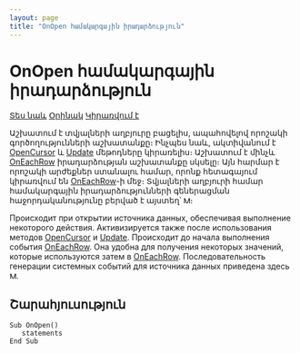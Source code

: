 ```yaml
---
layout: page
title: "OnOpen համակարգային իրադարձություն"
---
```


# OnOpen համակարգային իրադարձություն


[Տես նաև](../scriptstproced.md) [Օրինակ](../Examples/E_OnOpen.md) [Կիրառվում է](../Defs/Data.html)

Աշխատում է տվյալների աղբյուրը բացելիս, ապահովելով որոշակի գործողությունների աշխատանքը։ Ինչպես նաև, ակտիվանում է [OpenCursor](../Functions/ASDATA/OpenCursor.md) և [Update](../Functions/ICurrentView/Update.md) մեթոդները կիրառելիս։ Աշխատում է մինչև [OnEachRow](OnEachRow.html) իրադարձության աշխատանքը սկսելը։ Այն հարմար է որոշակի արժեքներ ստանալու համար, որոնք հետագայում կիրառվում են [OnEachRow](OnEachRow.html)-ի մեջ։ Տվյալների աղբյուրի համար համակարգային իրադարձությունների գեներացման հաջորդականությունը բերված է այստեղ՝ [<img src="../../../IMAGES/MORE.GIF" width="12" height="12" alt="More.gif (304 bytes)" border="0">](Events_Sequence_Data.html)։


Происходит при открытии источника данных, обеспечивая выполнение некоторого действия. Активизируется также после использования методов [OpenCursor](../Functions/ASDATA/OpenCursor.html)
и [Update](../Functions/ICurrentView/Update.html). Происходит до начала выполнения события [OnEachRow](OnEachRow.html). Она удобна для получения некоторых значений, которые используются затем в [OnEachRow](OnEachRow.html). Последовательность генерации системных событий для источника данных приведена здесь [<img src="../../../IMAGES/MORE.GIF" width="12" height="12" alt="More.gif (304 bytes)" border="0">](Events_Sequence_Data.html).



## Շարահյուսություն

```as4x
Sub OnOpen()
   statements
End Sub
```